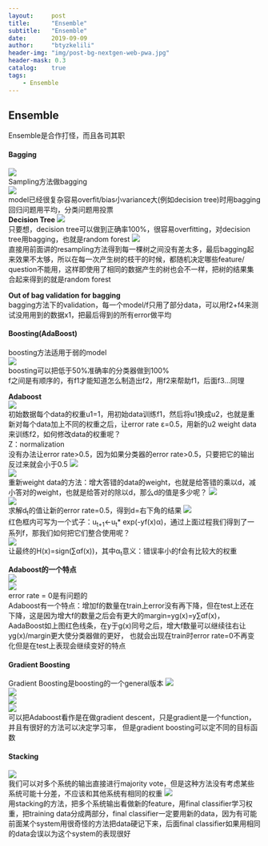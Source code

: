 ```yaml
---
layout:     post
title:      "Ensemble"
subtitle:   "Ensemble"
date:       2019-09-09
author:     "btyzkelili"
header-img: "img/post-bg-nextgen-web-pwa.jpg"
header-mask: 0.3
catalog:    true
tags:
    - Ensemble
---  
```

## Ensemble
Ensemble是合作打怪，而且各司其职
#### Bagging
![](/img/lhy_ml/ensemble-20.jpg)  
Sampling方法做bagging  
![](/img/lhy_ml/ensemble-1.jpg)  
model已经很复杂容易overfit/bias小variance大(例如decision tree)时用bagging  
回归问题用平均，分类问题用投票  
**Decision Tree**
![](/img/lhy_ml/ensemble-2.jpg)  
只要想，decision tree可以做到正确率100%，很容易overfitting，对decision tree用bagging，也就是random forest
![](/img/lhy_ml/ensemble-3.jpg)  
直接用前面讲的resampling方法得到每一棵树之间没有差太多，最后bagging起来效果不太够，所以在每一次产生树的枝干的时候，都随机决定哪些feature/
question不能用，这样即使用了相同的数据产生的树也会不一样，把树的结果集合起来得到的就是random forest    

**Out of bag validation for bagging**   
bagging方法下的validation，每一个model/f只用了部分data，可以用f2+f4来测试没用用到的数据x1，把最后得到的所有error做平均

#### Boosting(AdaBoost)
boosting方法适用于弱的model  
![](/img/lhy_ml/ensemble-4.jpg)  
boosting可以把低于50%准确率的分类器做到100%  
f之间是有顺序的，有f1才能知道怎么制造出f2，用f2来帮助f1，后面f3...同理  

**Adaboost**  
![](/img/lhy_ml/ensemble-6.jpg)  
初始数据每个data的权重u1=1，用初始data训练f1，然后将u1换成u2，也就是重新对每个data加上不同的权重之后，让error rate ε=0.5，用新的u2 weight data来训练f2，如何修改data的权重呢？  
Z：normalization  
没有办法让error rate>0.5，因为如果分类器的error rate>0.5，只要把它的输出反过来就会小于0.5
![](/img/lhy_ml/ensemble-5.jpg)  
![](/img/lhy_ml/ensemble-7.jpg)  
重新weight data的方法：增大答错的data的weight，也就是给答错的乘以d，减小答对的weight，也就是给答对的除以d，那么d的值是多少呢？
![](/img/lhy_ml/ensemble-8.jpg)  
![](/img/lhy_ml/ensemble-9.jpg)  
求解d<sub>t</sub>的值让新的error rate=0.5，得到d=右下角的结果
![](/img/lhy_ml/ensemble-10.jpg)  
红色框内可写为一个式子：u<sub>t+1</sub><-u<sub>t</sub>* exp(-yf(x)α)，通过上面过程我们得到了一系列f，那我们如何把它们整合使用呢？  
![](/img/lhy_ml/ensemble-11.jpg)  
让最终的H(x)=sign(∑αf(x))，其中α<sub>t</sub>意义：错误率小的f会有比较大的权重

**Adaboost的一个特点**  
![](/img/lhy_ml/ensemble-12.jpg)  
![](/img/lhy_ml/ensemble-13.jpg)  
error rate = 0是有问题的  
Adaboost有一个特点：增加f的数量在train上error没有再下降，但在test上还在下降，这是因为增大f的数量之后会有更大的margin=yg(x)=y∑αf(x)，
AadaBoost如上图红色线条，在y于g(x)同号之后，增大f数量可以继续往右让yg(x)/margin更大使分类器做的更好，
也就会出现在train时error rate=0不再变化但是在test上表现会继续变好的特点

#### Gradient Boosting
Gradient Boosting是boosting的一个general版本
![](/img/lhy_ml/ensemble-14.jpg)  
![](/img/lhy_ml/ensemble-15.jpg)  
![](/img/lhy_ml/ensemble-16.jpg)  
![](/img/lhy_ml/ensemble-17.jpg)  
可以把Adaboost看作是在做gradient descent，只是gradient是一个function，并且有很好的方法可以决定学习率，
但是gradient boosting可以定不同的目标函数

#### Stacking
![](/img/lhy_ml/ensemble-19.jpg)  
我们可以对多个系统的输出直接进行majority vote，但是这种方法没有考虑某些系统可能十分差，不应该和其他系统有相同的权重
![](/img/lhy_ml/ensemble-18.jpg)  
用stacking的方法，把多个系统输出看做新的feature，用final classifier学习权重，把training data分成两部分，final classifier一定要用新的data，因为有可能前面某个system用很奇怪的方法把data硬记下来，后面final classifier如果用相同的data会误以为这个system的表现很好
